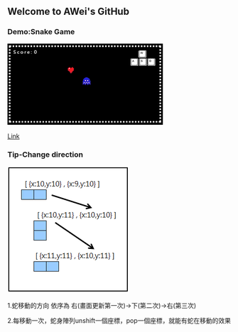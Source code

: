## Welcome to AWei's GitHub






### Demo:Snake Game
![Markdown1](images/samplepic.png)

[Link](https://spiraleyeld.github.io/Snake_Game/demo.html)




### Tip-Change direction
![Markdown2](images/cor.png)

1.蛇移動的方向 依序為 右(畫面更新第一次)→下(第二次)→右(第三次)

2.每移動一次，蛇身陣列unshift一個座標，pop一個座標，就能有蛇在移動的效果





